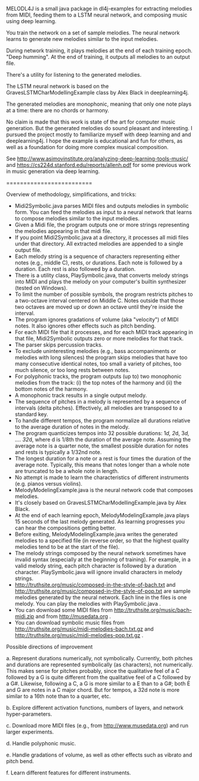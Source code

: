 
MELODL4J is a small java package in dl4j-examples for extracting melodies from MIDI, feeding them to a LSTM neural network, and composing music using deep learning.

You train the network on a set of sample melodies. The neural network learns to generate new melodies similar to the input melodies.

During network training, it plays melodies at the end of each training epoch. "Deep humming". At the end of training, it outputs all melodies to an output file.

There's a utility for listening to the generated melodies.

The LSTM neural network is based on the GravesLSTMCharModellingExample class by Alex Black in deeplearning4j.

The generated melodies are monophonic, meaning that only one note plays at a time: there are no chords or harmony.

No claim is made that this work is state of the art for computer music generation.  But the generated melodies do sound pleasant and interesting.  I pursued the project mostly to familiarize myself with deep learning and and deeplearning4j.  I hope the example is educational and fun for others, as well as a foundation for doing more complex musical composition.

See http://www.asimovinstitute.org/analyzing-deep-learning-tools-music/ and https://cs224d.stanford.edu/reports/allenh.pdf for some previous work in music generation via deep learning.

=========================

Overview of methodology, simplifications, and tricks:

- Midi2Symbolic.java parses MIDI files and outputs melodies in symbolic form.
You can feed the melodies as input to a neural network that learns to compose melodies similar to the input melodies.
- Given a Midi file, the program outputs one or more strings representing the melodies appearing in that midi file.
- If you point Midi2Symbolic.java at a directory, it processes all midi files under that directory. All extracted melodies are appended to a single output file.
- Each melody string is a sequence of characters representing either notes (e.g., middle C), rests, or durations. Each note is followed by a duration. Each rest is also followed by a duration.
- There is a utility class, PlaySymbolic.java, that converts melody strings into MIDI and plays the melody on your computer's builtin synthesizer (tested on Windows).
- To limit the number of possible symbols,  the program restricts pitches to a two-octave interval centered on Middle C. Notes outside that those two octaves are moved up or down an octave until they're inside the interval.
- The program ignores gradations of volume (aka "velocity") of MIDI notes. It also ignores other effects such as pitch bending.
- For each MIDI file that it processes, and for each MIDI track appearing in that file, Midi2Symbolic outputs zero or more melodies for that track.
- The parser skips percussion tracks.
- To exclude uninteresting melodies (e.g., bass accompaniments or melodies with long silences) the program skips melodies that have too many consecutive identical notes, too small a variety of pitches, too much silence, or too long rests between notes.
- For polyphonic tracks, the program outputs (up to) two monophonic melodies from the track:  (i) the top notes of the harmony and (ii) the bottom notes of the harmony.
- A monophonic track results in a single output melody.
- The sequence of pitches in a melody is represented by a sequence of intervals (delta pitches). Effectively, all melodies are transposed to a standard key.
- To handle different tempos, the program normalize all durations relative to the average duration of notes in the melody.
- The program quanticizes tempos into 32 possible durations: 1*d, 2*d, 3*d, .... 32*d, where d is 1/8th the duration of the average note. Assuming the average note is a quarter note, the smallest possible duration for notes and rests is typically a 1/32nd note.
- The longest duration for a note or a rest is four times the duration of the average note. Typically, this means that notes longer than a whole note are truncated to be a whole note in length.
- No attempt is made to learn the characteristics of different instruments (e.g. pianos versus violins).
- MelodyModelingExample.java  is the neural network code that composes melodies.
- It's closely based on GravesLSTMCharModellingExample.java by Alex Black.
- At the end of each learning epoch, MelodyModelingExample.java plays 15 seconds of the last melody generated. As learning progresses you can hear the compositions getting better.
- Before exiting, MelodyModelingExample.java writes the generated melodies to a specified file (in reverse order, so that the highest quality melodies tend to be at the start of the file).
- The melody strings composed by the neural network sometimes have invalid syntax (especially at the beginning of training). For example, in a valid melody string, each pitch character is followed by a duration character.  PlaySymbolic.java will ignore invalid characters  in melody strings.
- http://truthsite.org/music/composed-in-the-style-of-bach.txt and http://truthsite.org/music/composed-in-the-style-of-pop.txt are sample melodies generated by the neural network.
 Each line in the files is one melody. You can play the melodies with PlaySymbolic.java .
- You can download some MIDI files from http://truthsite.org/music/bach-midi.zip and from http://musedata.org .
- You can download symbolic music files from http://truthsite.org/music/midi-melodies-bach.txt.gz and http://truthsite.org/music/midi-melodies-pop.txt.gz .

Possible directions of improvement

 a. Represent durations numerically, not symbolically. Currently, both pitches and durations are represented symbolically (as characters), not numerically.  This makes sense for pitches probably, since the qualitative feel of a C followed by a G is quite different from the qualitative feel of a C followed by a G#. Likewise, following a C, a G is more similar to a E than to a G#; both E and G are notes in a C major chord.  But for tempos, a 32d note is more similar to a 16th note than to a quarter, etc.

 b. Explore different activation functions, numbers of layers, and network hyper-parameters.

 c. Download more MIDI files (e.g., from http://www.musedata.org) and run larger experiments.

 d. Handle polyphonic music.

 e. Handle gradations of volume, as well as other effects such as vibrato and pitch bend.

 f. Learn different features for different instruments.
